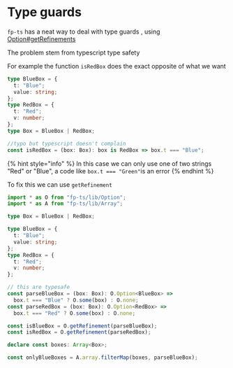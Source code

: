 # Type guards

`fp-ts` has a neat way to deal with type guards , using [Option\#getRefinements](https://gcanti.github.io/fp-ts/modules/Option.ts.html#getrefinement-function)

The problem stem from typescript type safety

For example the function `isRedBox` does the exact opposite of what we want

```typescript
type BlueBox = {
  t: "Blue";
  value: string;
};
type RedBox = {
  t: "Red";
  v: number;
};
type Box = BlueBox | RedBox;

//typo but typescript doesn't complain
const isRedBox = (box: Box): box is RedBox => box.t === "Blue";
```

{% hint style="info" %}
In this case we can only use one of two strings "Red" or "Blue", a code like `box.t === "Green"`is an error
{% endhint %}

To fix this we can use `getRefinement`

```typescript
import * as O from "fp-ts/lib/Option";
import * as A from "fp-ts/lib/Array";

type Box = BlueBox | RedBox;

type BlueBox = {
  t: "Blue";
  value: string;
};
type RedBox = {
  t: "Red";
  v: number;
};

// this are typesafe
const parseBlueBox = (box: Box): O.Option<BlueBox> =>
  box.t === "Blue" ? O.some(box) : O.none;
const parseRedBox = (box: Box): O.Option<RedBox> =>
  box.t === "Red" ? O.some(box) : O.none;

const isBlueBox = O.getRefinement(parseBlueBox);
const isRedBox = O.getRefinement(parseRedBox);

declare const boxes: Array<Box>;

const onlyBlueBoxes = A.array.filterMap(boxes, parseBlueBox);
```
